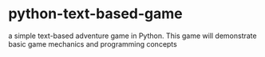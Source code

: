 # python-text-based-game
 a simple text-based adventure game in Python. This game will demonstrate basic game mechanics and programming concepts
